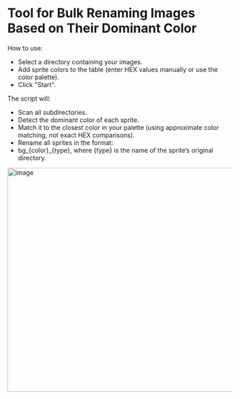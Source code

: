 # Tool for Bulk Renaming Images Based on Their Dominant Color

How to use:
- Select a directory containing your images.
- Add sprite colors to the table (enter HEX values manually or use the color palette).
- Click "Start".

The script will:
- Scan all subdirectories.
- Detect the dominant color of each sprite.
- Match it to the closest color in your palette (using approximate color matching, not exact HEX comparisons).
- Rename all sprites in the format:
- bg_{color}_{type}, where {type} is the name of the sprite’s original directory.

<img width="616" height="502" alt="image" src="https://github.com/user-attachments/assets/1f748f21-ceb6-4539-87e1-024abbe3057a" />
